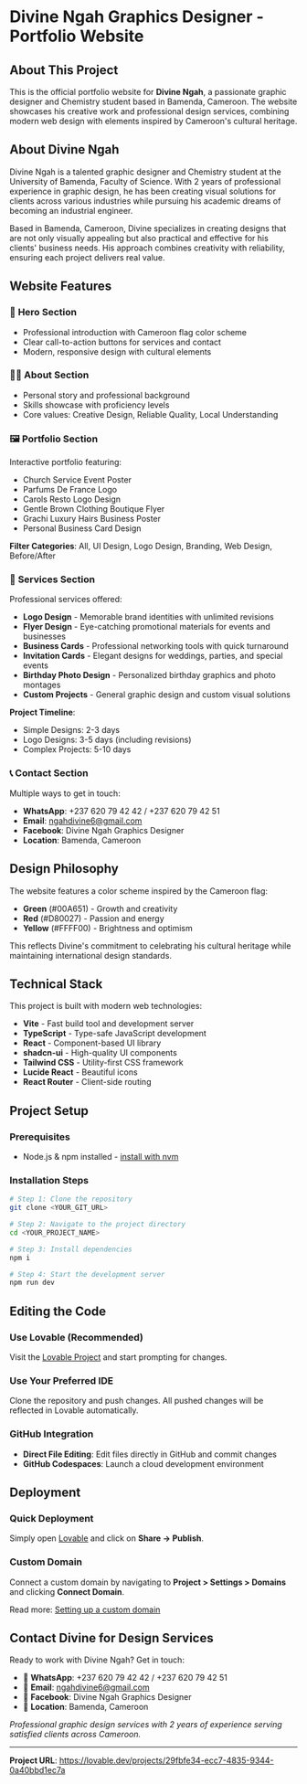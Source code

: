 
# Divine Ngah Graphics Designer - Portfolio Website

## About This Project

This is the official portfolio website for **Divine Ngah**, a passionate graphic designer and Chemistry student based in Bamenda, Cameroon. The website showcases his creative work and professional design services, combining modern web design with elements inspired by Cameroon's cultural heritage.

## About Divine Ngah

Divine Ngah is a talented graphic designer and Chemistry student at the University of Bamenda, Faculty of Science. With 2 years of professional experience in graphic design, he has been creating visual solutions for clients across various industries while pursuing his academic dreams of becoming an industrial engineer.

Based in Bamenda, Cameroon, Divine specializes in creating designs that are not only visually appealing but also practical and effective for his clients' business needs. His approach combines creativity with reliability, ensuring each project delivers real value.

## Website Features

### 🎨 **Hero Section**
- Professional introduction with Cameroon flag color scheme
- Clear call-to-action buttons for services and contact
- Modern, responsive design with cultural elements

### 👨‍💼 **About Section**
- Personal story and professional background
- Skills showcase with proficiency levels
- Core values: Creative Design, Reliable Quality, Local Understanding

### 🖼️ **Portfolio Section**
Interactive portfolio featuring:
- Church Service Event Poster
- Parfums De France Logo
- Carols Resto Logo Design
- Gentle Brown Clothing Boutique Flyer
- Grachi Luxury Hairs Business Poster
- Personal Business Card Design

**Filter Categories**: All, UI Design, Logo Design, Branding, Web Design, Before/After

### 💼 **Services Section**
Professional services offered:
- **Logo Design** - Memorable brand identities with unlimited revisions
- **Flyer Design** - Eye-catching promotional materials for events and businesses
- **Business Cards** - Professional networking tools with quick turnaround
- **Invitation Cards** - Elegant designs for weddings, parties, and special events
- **Birthday Photo Design** - Personalized birthday graphics and photo montages
- **Custom Projects** - General graphic design and custom visual solutions

**Project Timeline**:
- Simple Designs: 2-3 days
- Logo Designs: 3-5 days (including revisions)
- Complex Projects: 5-10 days

### 📞 **Contact Section**
Multiple ways to get in touch:
- **WhatsApp**: +237 620 79 42 42 / +237 620 79 42 51
- **Email**: ngahdivine6@gmail.com
- **Facebook**: Divine Ngah Graphics Designer
- **Location**: Bamenda, Cameroon

## Design Philosophy

The website features a color scheme inspired by the Cameroon flag:
- **Green** (#00A651) - Growth and creativity
- **Red** (#D80027) - Passion and energy  
- **Yellow** (#FFFF00) - Brightness and optimism

This reflects Divine's commitment to celebrating his cultural heritage while maintaining international design standards.

## Technical Stack

This project is built with modern web technologies:

- **Vite** - Fast build tool and development server
- **TypeScript** - Type-safe JavaScript development
- **React** - Component-based UI library
- **shadcn-ui** - High-quality UI components
- **Tailwind CSS** - Utility-first CSS framework
- **Lucide React** - Beautiful icons
- **React Router** - Client-side routing

## Project Setup

### Prerequisites
- Node.js & npm installed - [install with nvm](https://github.com/nvm-sh/nvm#installing-and-updating)

### Installation Steps

```sh
# Step 1: Clone the repository
git clone <YOUR_GIT_URL>

# Step 2: Navigate to the project directory
cd <YOUR_PROJECT_NAME>

# Step 3: Install dependencies
npm i

# Step 4: Start the development server
npm run dev
```

## Editing the Code

### Use Lovable (Recommended)
Visit the [Lovable Project](https://lovable.dev/projects/29fbfe34-ecc7-4835-9344-0a40bbd1ec7a) and start prompting for changes.

### Use Your Preferred IDE
Clone the repository and push changes. All pushed changes will be reflected in Lovable automatically.

### GitHub Integration
- **Direct File Editing**: Edit files directly in GitHub and commit changes
- **GitHub Codespaces**: Launch a cloud development environment

## Deployment

### Quick Deployment
Simply open [Lovable](https://lovable.dev/projects/29fbfe34-ecc7-4835-9344-0a40bbd1ec7a) and click on **Share → Publish**.

### Custom Domain
Connect a custom domain by navigating to **Project > Settings > Domains** and clicking **Connect Domain**.

Read more: [Setting up a custom domain](https://docs.lovable.dev/tips-tricks/custom-domain#step-by-step-guide)

## Contact Divine for Design Services

Ready to work with Divine Ngah? Get in touch:

- 📱 **WhatsApp**: +237 620 79 42 42 / +237 620 79 42 51
- 📧 **Email**: ngahdivine6@gmail.com
- 📘 **Facebook**: Divine Ngah Graphics Designer
- 📍 **Location**: Bamenda, Cameroon

*Professional graphic design services with 2 years of experience serving satisfied clients across Cameroon.*

---

**Project URL**: https://lovable.dev/projects/29fbfe34-ecc7-4835-9344-0a40bbd1ec7a
